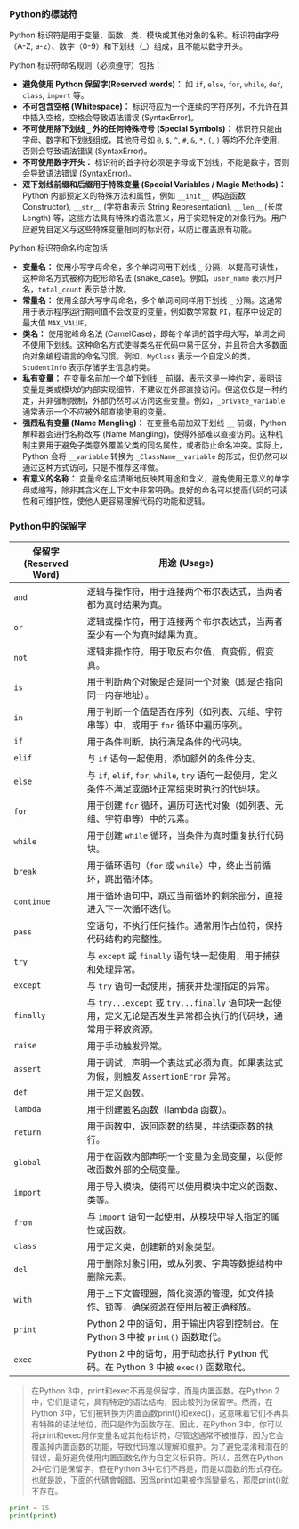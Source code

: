 ### Python的標誌符

Python 标识符是用于变量、函数、类、模块或其他对象的名称。标识符由字母（A-Z, a-z）、数字（0-9）和下划线（_）组成，且不能以数字开头。

Python 标识符命名规则（必须遵守）包括：
* **避免使用 Python 保留字(Reserved words)：**  如 `if`, `else`, `for`, `while`, `def`, `class`, `import` 等。
* **不可包含空格 (Whitespace)：**  标识符应为一个连续的字符序列，不允许在其中插入空格，空格会导致语法错误 (SyntaxError)。
* **不可使用除下划线 `_` 外的任何特殊符号 (Special Symbols)：**  标识符只能由字母、数字和下划线组成，其他符号如 `@`, `$`, `^`, `#`, `&`, `*`, `(`, `)` 等均不允许使用，否则会导致语法错误 (SyntaxError)。
* **不可使用数字开头：**  标识符的首字符必须是字母或下划线，不能是数字，否则会导致语法错误 (SyntaxError)。
* **双下划线前缀和后缀用于特殊变量 (Special Variables / Magic Methods)：**  Python 内部预定义的特殊方法和属性，例如 `__init__` (构造函数 Constructor), `__str__` (字符串表示 String Representation), `__len__` (长度 Length) 等，这些方法具有特殊的语法意义，用于实现特定的对象行为。用户应避免自定义与这些特殊变量相同的标识符，以防止覆盖原有功能。

Python 标识符命名约定包括

* **变量名：** 使用小写字母命名，多个单词间用下划线 `_` 分隔，以提高可读性，这种命名方式被称为蛇形命名法 (snake_case)。例如，`user_name` 表示用户名，`total_count` 表示总计数。
* **常量名：** 使用全部大写字母命名，多个单词间同样用下划线 `_` 分隔。这通常用于表示程序运行期间值不会改变的变量，例如数学常数 `PI`，程序中设定的最大值 `MAX_VALUE`。
* **类名：** 使用驼峰命名法 (CamelCase)，即每个单词的首字母大写，单词之间不使用下划线。这种命名方式使得类名在代码中易于区分，并且符合大多数面向对象编程语言的命名习惯。例如，`MyClass` 表示一个自定义的类，`StudentInfo` 表示存储学生信息的类。
* **私有变量：** 在变量名前加一个单下划线 `_` 前缀，表示这是一种约定，表明该变量是类或模块的内部实现细节，不建议在外部直接访问。但这仅仅是一种约定，并非强制限制，外部仍然可以访问这些变量。例如，`_private_variable` 通常表示一个不应被外部直接使用的变量。
* **强烈私有变量 (Name Mangling)：** 在变量名前加双下划线 `__` 前缀，Python 解释器会进行名称改写 (Name Mangling)，使得外部难以直接访问。这种机制主要用于避免子类意外覆盖父类的同名属性，或者防止命名冲突。实际上，Python 会将 `__variable` 转换为 `_ClassName__variable` 的形式，但仍然可以通过这种方式访问，只是不推荐这样做。
* **有意义的名称：** 变量命名应清晰地反映其用途和含义，避免使用无意义的单字母或缩写，除非其含义在上下文中非常明确。良好的命名可以提高代码的可读性和可维护性，使他人更容易理解代码的功能和逻辑。

### Python中的保留字

| 保留字 (Reserved Word) | 用途 (Usage) |
|---|---|
| `and` | 逻辑与操作符，用于连接两个布尔表达式，当两者都为真时结果为真。 |
| `or` | 逻辑或操作符，用于连接两个布尔表达式，当两者至少有一个为真时结果为真。 |
| `not` | 逻辑非操作符，用于取反布尔值，真变假，假变真。 |
| `is` | 用于判断两个对象是否是同一个对象（即是否指向同一内存地址）。 |
| `in` | 用于判断一个值是否在序列（如列表、元组、字符串等）中，或用于 `for` 循环中遍历序列。 |
| `if` | 用于条件判断，执行满足条件的代码块。 |
| `elif` | 与 `if` 语句一起使用，添加额外的条件分支。 |
| `else` | 与 `if`, `elif`, `for`, `while`, `try` 语句一起使用，定义条件不满足或循环正常结束时执行的代码块。 |
| `for` | 用于创建 `for` 循环，遍历可迭代对象（如列表、元组、字符串等）中的元素。 |
| `while` | 用于创建 `while` 循环，当条件为真时重复执行代码块。 |
| `break` | 用于循环语句（`for` 或 `while`）中，终止当前循环，跳出循环体。 |
| `continue` | 用于循环语句中，跳过当前循环的剩余部分，直接进入下一次循环迭代。 |
| `pass` | 空语句，不执行任何操作。通常用作占位符，保持代码结构的完整性。 |
| `try` | 与 `except` 或 `finally` 语句块一起使用，用于捕获和处理异常。 |
| `except` | 与 `try` 语句一起使用，捕获并处理指定的异常。 |
| `finally` | 与 `try...except` 或 `try...finally` 语句块一起使用，定义无论是否发生异常都会执行的代码块，通常用于释放资源。 |
| `raise` | 用于手动触发异常。 |
| `assert` | 用于调试，声明一个表达式必须为真。如果表达式为假，则触发 `AssertionError` 异常。 |
| `def` | 用于定义函数。 |
| `lambda` | 用于创建匿名函数（lambda 函数）。 |
| `return` | 用于函数中，返回函数的结果，并结束函数的执行。 |
| `global` | 用于在函数内部声明一个变量为全局变量，以便修改函数外部的全局变量。 |
| `import` | 用于导入模块，使得可以使用模块中定义的函数、类等。 |
| `from` | 与 `import` 语句一起使用，从模块中导入指定的属性或函数。 |
| `class` | 用于定义类，创建新的对象类型。 |
| `del` | 用于删除对象引用，或从列表、字典等数据结构中删除元素。 |
| `with` | 用于上下文管理器，简化资源的管理，如文件操作、锁等，确保资源在使用后被正确释放。 |
| `print` | Python 2 中的语句，用于输出内容到控制台。在 Python 3 中被 `print()` 函数取代。 |
| `exec` | Python 2 中的语句，用于动态执行 Python 代码。在 Python 3 中被 `exec()` 函数取代。 |

>在Python 3中，print和exec不再是保留字，而是内置函数。在Python 2中，它们是语句，具有特定的语法结构，因此被列为保留字。然而，在Python 3中，它们被转换为内置函数print()和exec()，这意味着它们不再具有特殊的语法地位，而只是作为函数存在。因此，在Python 3中，你可以将print和exec用作变量名或其他标识符，尽管这通常不被推荐，因为它会覆盖掉内置函数的功能，导致代码难以理解和维护。为了避免混淆和潜在的错误，最好避免使用内置函数名作为自定义标识符。所以，虽然在Python 2中它们是保留字，但在Python 3中它们不再是，而是以函数的形式存在。也就是說，下面的代碼會報錯，因爲print如果被作爲變量名，那麼print()就不存在。

```python
print = 15
print(print)
```

